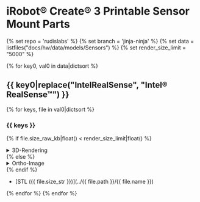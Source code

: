 # iRobot® Create® 3 Printable Sensor Mount Parts
{% set repo = 'rudislabs' %}
{% set branch = 'jinja-ninja' %}
{% set data = listfiles("docs/hw/data/models/Sensors") %}
{% set render_size_limit = "5000" %}

{% for key0, val0 in data|dictsort %}
## {{ key0|replace("IntelRealSense", "Intel® RealSense™") }}
  {% for keys, file in val0|dictsort %}
### {{ keys }}
{% if file.size_raw_kb|float() < render_size_limit|float() %}
<details>
  <summary>3D-Rendering</summary>

  <script src="https://embed.github.com/view/3d/{{ repo }}/create3_docs/{{ branch }}/docs/{{ file.path }}/{{ file.name }}"></script>

</details>
{% else %}
<details>
  <summary>Ortho-Image</summary>

  <img src="../../{{ file.path}}/{{ file.name|replace(file.extension, "png") }}"></img>

</details>
{% endif %}



* [STL ({{ file.size_str }})](../{{ file.path }}/{{ file.name }})

{% endfor %}
{% endfor %}

[^1]: All trademarks mentioned are the property of their respective owners.